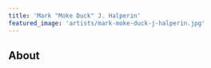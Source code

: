 ```yaml
---
title: 'Mark "Moke Duck" J. Halperin'
featured_image: 'artists/mark-moke-duck-j-halperin.jpg'
---
```


## About



